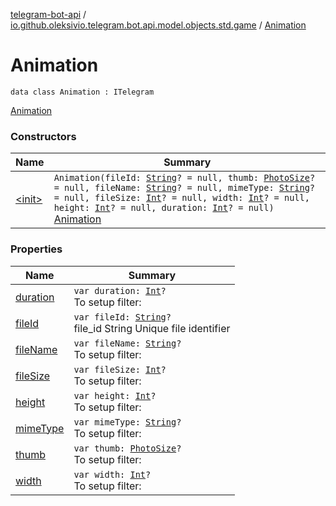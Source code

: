 [telegram-bot-api](../../index.md) / [io.github.oleksivio.telegram.bot.api.model.objects.std.game](../index.md) / [Animation](./index.md)

# Animation

`data class Animation : ITelegram`

[Animation](https://core.telegram.org/bots/api/#animation)

### Constructors

| Name | Summary |
|---|---|
| [&lt;init&gt;](-init-.md) | `Animation(fileId: `[`String`](https://kotlinlang.org/api/latest/jvm/stdlib/kotlin/-string/index.html)`? = null, thumb: `[`PhotoSize`](../../io.github.oleksivio.telegram.bot.api.model.objects.std.files/-photo-size/index.md)`? = null, fileName: `[`String`](https://kotlinlang.org/api/latest/jvm/stdlib/kotlin/-string/index.html)`? = null, mimeType: `[`String`](https://kotlinlang.org/api/latest/jvm/stdlib/kotlin/-string/index.html)`? = null, fileSize: `[`Int`](https://kotlinlang.org/api/latest/jvm/stdlib/kotlin/-int/index.html)`? = null, width: `[`Int`](https://kotlinlang.org/api/latest/jvm/stdlib/kotlin/-int/index.html)`? = null, height: `[`Int`](https://kotlinlang.org/api/latest/jvm/stdlib/kotlin/-int/index.html)`? = null, duration: `[`Int`](https://kotlinlang.org/api/latest/jvm/stdlib/kotlin/-int/index.html)`? = null)`<br>[Animation](https://core.telegram.org/bots/api/#animation) |

### Properties

| Name | Summary |
|---|---|
| [duration](duration.md) | `var duration: `[`Int`](https://kotlinlang.org/api/latest/jvm/stdlib/kotlin/-int/index.html)`?`<br>To setup filter: |
| [fileId](file-id.md) | `var fileId: `[`String`](https://kotlinlang.org/api/latest/jvm/stdlib/kotlin/-string/index.html)`?`<br>file_id String Unique file identifier |
| [fileName](file-name.md) | `var fileName: `[`String`](https://kotlinlang.org/api/latest/jvm/stdlib/kotlin/-string/index.html)`?`<br>To setup filter: |
| [fileSize](file-size.md) | `var fileSize: `[`Int`](https://kotlinlang.org/api/latest/jvm/stdlib/kotlin/-int/index.html)`?`<br>To setup filter: |
| [height](height.md) | `var height: `[`Int`](https://kotlinlang.org/api/latest/jvm/stdlib/kotlin/-int/index.html)`?`<br>To setup filter: |
| [mimeType](mime-type.md) | `var mimeType: `[`String`](https://kotlinlang.org/api/latest/jvm/stdlib/kotlin/-string/index.html)`?`<br>To setup filter: |
| [thumb](thumb.md) | `var thumb: `[`PhotoSize`](../../io.github.oleksivio.telegram.bot.api.model.objects.std.files/-photo-size/index.md)`?`<br>To setup filter: |
| [width](width.md) | `var width: `[`Int`](https://kotlinlang.org/api/latest/jvm/stdlib/kotlin/-int/index.html)`?`<br>To setup filter: |
